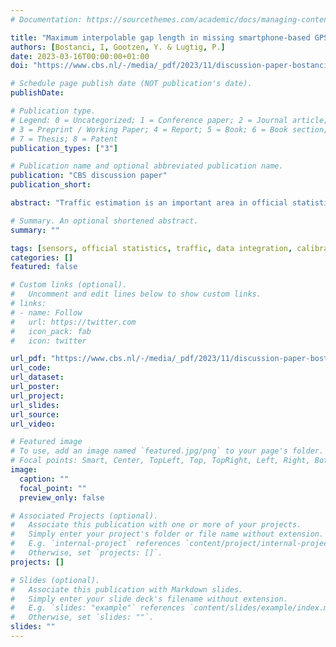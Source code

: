 ```yaml
---
# Documentation: https://sourcethemes.com/academic/docs/managing-content/

title: "Maximum interpolable gap length in missing smartphone-based GPS mobility data"
authors: [Bostanci, I, Gootzen, Y. & Lugtig, P.]
date: 2023-03-16T00:00:00+01:00
doi: "https://www.cbs.nl/-/media/_pdf/2023/11/discussion-paper-bostanci-2023.pdf"

# Schedule page publish date (NOT publication's date).
publishDate:

# Publication type.
# Legend: 0 = Uncategorized; 1 = Conference paper; 2 = Journal article;
# 3 = Preprint / Working Paper; 4 = Report; 5 = Book; 6 = Book section;
# 7 = Thesis; 8 = Patent
publication_types: ["3"]

# Publication name and optional abbreviated publication name.
publication: "CBS discussion paper"
publication_short: 

abstract: "Traffic estimation is an important area in official statistics and is used by policymakers in their decision-making process for regional planning. This paper describes a framework that relies on combining large amounts of data from traffic loop sensors with administrative data of the entire population of the Netherlands to estimate traffic intensities during rush-hour for all major roads in the Netherlands. Multiple calibration models are developed and compared, and although the models do suggest that traffic counts are sometimes over- or underestimated in some regions, the models overall perform well."

# Summary. An optional shortened abstract.
summary: ""

tags: [sensors, official statistics, traffic, data integration, calibration, netherlands,location data]
categories: []
featured: false

# Custom links (optional).
#   Uncomment and edit lines below to show custom links.
# links:
# - name: Follow
#   url: https://twitter.com
#   icon_pack: fab
#   icon: twitter

url_pdf: "https://www.cbs.nl/-/media/_pdf/2023/11/discussion-paper-bostanci-2023.pdf"
url_code: 
url_dataset:
url_poster:
url_project:
url_slides:
url_source:
url_video:

# Featured image
# To use, add an image named `featured.jpg/png` to your page's folder. 
# Focal points: Smart, Center, TopLeft, Top, TopRight, Left, Right, BottomLeft, Bottom, BottomRight.
image:
  caption: ""
  focal_point: ""
  preview_only: false

# Associated Projects (optional).
#   Associate this publication with one or more of your projects.
#   Simply enter your project's folder or file name without extension.
#   E.g. `internal-project` references `content/project/internal-project/index.md`.
#   Otherwise, set `projects: []`.
projects: []

# Slides (optional).
#   Associate this publication with Markdown slides.
#   Simply enter your slide deck's filename without extension.
#   E.g. `slides: "example"` references `content/slides/example/index.md`.
#   Otherwise, set `slides: ""`.
slides: ""
---
```

